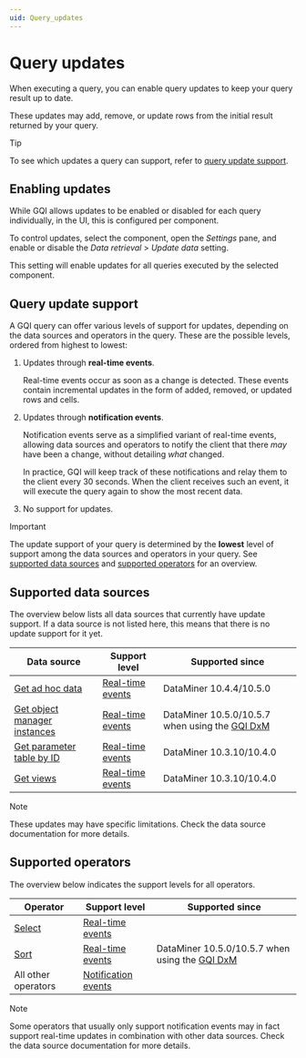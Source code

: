 ```yaml
---
uid: Query_updates
---
```


# Query updates

When executing a query, you can enable query updates to keep your query result up to date.

These updates may add, remove, or update rows from the initial result returned by your query.

> [!TIP]
> To see which updates a query can support, refer to [query update support](#query-update-support).

## Enabling updates

While GQI allows updates to be enabled or disabled for each query individually, in the UI, this is configured per component.

To control updates, select the component, open the *Settings* pane, and enable or disable the *Data retrieval* > *Update data* setting.

This setting will enable updates for all queries executed by the selected component.

## Query update support

A GQI query can offer various levels of support for updates, depending on the data sources and operators in the query. These are the possible levels, ordered from highest to lowest:

1. Updates through **real-time events**.

   Real-time events occur as soon as a change is detected. These events contain incremental updates in the form of added, removed, or updated rows and cells.

1. Updates through **notification events**.

   Notification events serve as a simplified variant of real-time events, allowing data sources and operators to notify the client that there *may* have been a change, without detailing *what* changed.

   In practice, GQI will keep track of these notifications and relay them to the client every 30 seconds. When the client receives such an event, it will execute the query again to show the most recent data.

1. No support for updates.

> [!IMPORTANT]
> The update support of your query is determined by the **lowest** level of support among the data sources and operators in your query. See [supported data sources](#supported-data-sources) and [supported operators](#supported-operators) for an overview.

## Supported data sources

The overview below lists all data sources that currently have update support. If a data source is not listed here, this means that there is no update support for it yet.

| Data source | Support level | Supported since |
| ----------- | -------- | -------- |
| [Get ad hoc data](xref:Get_ad_hoc_data) | [Real-time events](#query-update-support) | DataMiner 10.4.4/10.5.0 |
| [Get object manager instances](xref:Get_object_manager_instances) | [Real-time events](#query-update-support) | DataMiner 10.5.0/10.5.7 when using the [GQI DxM](xref:GQI_DxM) <!-- RN 42530 --> |
| [Get parameter table by ID](xref:Get_parameter_table_by_ID) | [Real-time events](#query-update-support) | DataMiner 10.3.10/10.4.0 |
| [Get views](xref:Get_views) | [Real-time events](#query-update-support) | DataMiner 10.3.10/10.4.0 |

> [!NOTE]
> These updates may have specific limitations. Check the data source documentation for more details.

## Supported operators

The overview below indicates the support levels for all operators.

| Operator | Support level  | Supported since |
| -------- | -------------- | --------------- |
| [Select](xref:GQI_Select) | [Real-time events](#query-update-support) |
| [Sort](xref:GQI_Sort) | [Real-time events](#query-update-support) | DataMiner 10.5.0/10.5.7 when using the [GQI DxM](xref:GQI_DxM) <!-- RN 42941 -->|
| All other operators| [Notification events](#query-update-support) |

> [!NOTE]
> Some operators that usually only support notification events may in fact support real-time updates in combination with other data sources. Check the data source documentation for more details.
